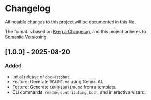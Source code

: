 # Changelog

All notable changes to this project will be documented in this file.

The format is based on [Keep a Changelog](https://keepachangelog.com/en/1.0.0/),
and this project adheres to [Semantic Versioning](https://semver.org/spec/v2.0.0.html).

## [1.0.0] - 2025-08-20

### Added

- Initial release of `doc-autobot`.
- Feature: Generate `README.md` using Gemini AI.
- Feature: Generate `CONTRIBUTING.md` from a template.
- CLI commands: `readme`, `contributing`, `both`, and interactive wizard.
